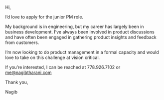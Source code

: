 Hi,

I’d love to apply for the junior PM role.

My background is in engineering, but my career has largely been in business development. I’ve always been involved in product discussions and have often been engaged in gathering product insights and feedback from customers.

I’m now looking to do product management in a formal capacity and would love to take on this challenge at vision critical.

If you’re interested, I can be reached at 778.926.7102 or me@nagibtharani.com

Thank you,

Nagib
